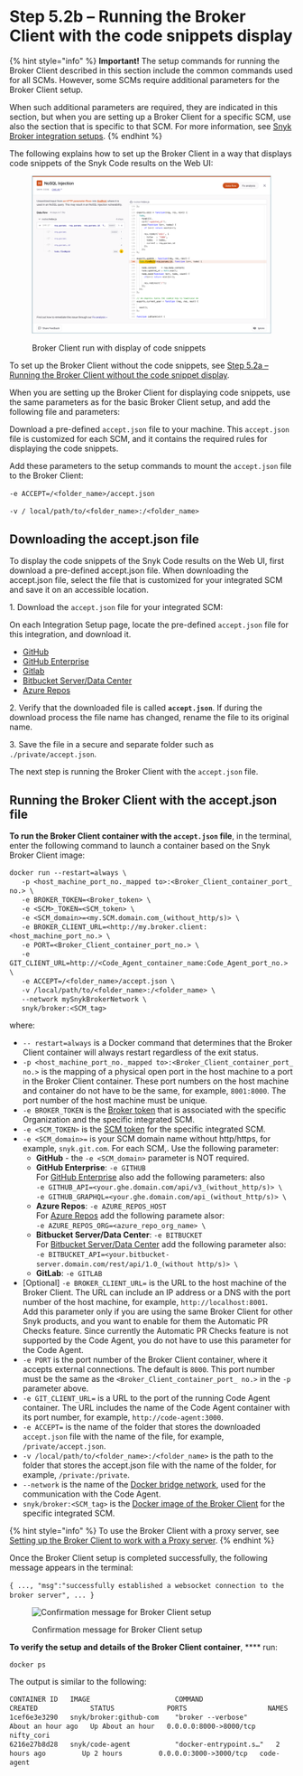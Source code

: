 # Step 5.2b – Running the Broker Client with the code snippets display

{% hint style="info" %}
**Important!** The setup commands for running the Broker Client described in this section include the common commands used for all SCMs. However, some SCMs require additional parameters for the Broker Client setup.

When such additional parameters are required, they are indicated in this section, but when you are setting up a Broker Client for a specific SCM, use also the section that is specific to that SCM. For more information, see [Snyk Broker integration setups](broken-reference).
{% endhint %}

The following explains how to set up the Broker Client in a way that displays code snippets of the Snyk Code results on the Web UI:

<figure><img src="../../../../../.gitbook/assets/Broker - Results - with code snippets (1) (1) (1) (1) (1) (1) (1) (1) (1) (1) (1) (1) (1) (1) (1) (1) (1) (1) (1) (1) (1) (1) (1) (1) (1) (1) (1) (1) (1) (1) (1) (1) (1) (1) (1) (1) (1) (1) (1) (1) (1) (1) (1) (1) (1) (1) (1) (1) (1) (5).png" alt="Broker Client run with display of code snippets"><figcaption><p>Broker Client run with display of code snippets</p></figcaption></figure>

To set up the Broker Client without the code snippets, see [Step 5.2a – Running the Broker Client without the code snippet display](step-5.2a-running-the-broker-client-without-the-code-snippet-display.md).

When you are setting up the Broker Client for displaying code snippets, use the same parameters as for the basic Broker Client setup, and add the following file and parameters:

Download a pre-defined `accept.json` file to your machine. This `accept.json` file is customized for each SCM, and it contains the required rules for displaying the code snippets.

Add these parameters to the setup commands to mount the `accept.json` file to the Broker Client:

`-e ACCEPT=/<folder_name>/accept.json`

`-v / local/path/to/<folder_name>:/<folder_name>`

## **Downloading the accept.json file**

To display the code snippets of the Snyk Code results on the Web UI, first download a pre-defined accept.json file. When downloading the accept.json file, select the file that is customized for your integrated SCM and save it on an accessible location.

1\. Download the `accept.json` file for your integrated SCM:

On each Integration Setup page, locate the pre-defined `accept.json` file for this integration, and download it.

* [GitHub](../../../install-and-configure-broker-using-docker/broker-example-set-up-snyk-broker-with-github.md)
* [GitHub Enterprise](../../../install-and-configure-broker-using-docker/setup-broker-with-github-enterprise.md)
* [Gitlab](../../../install-and-configure-broker-using-docker/setup-broker-with-gitlab.md)
* [Bitbucket Server/Data Center](../../../install-and-configure-broker-using-docker/data-center.md)
* [Azure Repos](../../../install-and-configure-broker-using-docker/setup-broker-with-azure-repos.md)

2\. Verify that the downloaded file is called **`accept.json`**. If during the download process the file name has changed, rename the file to its original name.

3\. Save the file in a secure and separate folder such as `./private/accept.json`.

The next step is running the Broker Client with the `accept.json` file.

## **Running the Broker Client with the accept.json file**

**To run the Broker Client container with the `accept.json` file**, in the terminal, enter the following command to launch a container based on the Snyk Broker Client image:

```
docker run --restart=always \
   -p <host_machine_port_no._mapped to>:<Broker_Client_container_port_ no.> \
   -e BROKER_TOKEN=<Broker_token> \
   -e <SCM>_TOKEN=<SCM_token> \
   -e <SCM_domain>=<my.SCM.domain.com_(without_http/s)> \  
   -e BROKER_CLIENT_URL=<http://my.broker.client:<host_machine_port_no.> \
   -e PORT=<Broker_Client_container_port_no.> \
   -e GIT_CLIENT_URL=http://<Code_Agent_container_name:Code_Agent_port_no.> \
   -e ACCEPT=/<folder_name>/accept.json \
   -v /local/path/to/<folder_name>:/<folder_name> \
   --network mySnykBrokerNetwork \
   snyk/broker:<SCM_tag>
```

where:

* `-- restart=always` is a Docker command that determines that the Broker Client container will always restart regardless of the exit status.
* `-p <host_machine_port_no._mapped to>:<Broker_Client_container_port_ no.>` is the mapping of a physical open port in the host machine to a port in the Broker Client container. These port numbers on the host machine and container do not have to be the same, for example, `8001:8000`. The port number of the host machine must be unique.
* `-e BROKER_TOKEN` is the [Broker token](../step-1-obtaining-the-required-tokens-for-the-setup-procedure/obtaining-your-broker-token.md) that is associated with the specific Organization and the specific integrated SCM.
* `-e <SCM_TOKEN>` is the [SCM token](../step-1-obtaining-the-required-tokens-for-the-setup-procedure/obtaining-your-scm-token.md) for the specific integrated SCM.
* `-e <SCM_domain>=` is your SCM domain name without http/https, for example, `snyk.git.com`. For each SCM,. Use the following parameter:
  * **GitHub** - the `-e <SCM_domain>` parameter is NOT required.
  * **GitHub Enterprise**: `-e GITHUB`\
    For [GitHub Enterprise](../../../install-and-configure-broker-using-docker/setup-broker-with-github-enterprise.md) also add the following parameters: also\
    `-e GITHUB_API=<your.ghe.domain.com/api/v3_(without_http/s)> \`\
    `-e GITHUB_GRAPHQL=<your.ghe.domain.com/api_(without_http/s)> \`
  * **Azure Repos**: `-e AZURE_REPOS_HOST`\
    For [Azure Repos](../../../install-and-configure-broker-using-docker/setup-broker-with-azure-repos.md) add the following paramete alsor:\
    `-e AZURE_REPOS_ORG=<azure_repo_org_name> \`
  * **Bitbucket Server/Data Center**: `-e BITBUCKET`\
    For [Bitbucket Server/Data Center](../../../install-and-configure-broker-using-docker/data-center.md) add the following parameter also:\
    `-e BITBUCKET_API=<your.bitbucket-server.domain.com/rest/api/1.0_(without http/s)> \`
  * **GitLab**: `-e GITLAB`
* \[Optional] `-e BROKER_CLIENT_URL=` is the URL to the host machine of the Broker Client. The URL can include an IP address or a DNS with the port number of the host machine, for example, `http://localhost:8001`.\
  Add this parameter only if you are using the same Broker Client for other Snyk products, and you want to enable for them the Automatic PR Checks feature. Since currently the Automatic PR Checks feature is not supported by the Code Agent, you do not have to use this parameter for the Code Agent.
* `-e PORT` is the port number of the Broker Client container, where it accepts external connections. The default is `8000`. This port number must be the same as the `<Broker_Client_container_port_ no.>` in the `-p` parameter above.
* `-e GIT_CLIENT_URL=` is a URL to the port of the running Code Agent container. The URL includes the name of the Code Agent container with its port number, for example, `http://code-agent:3000`.
* `-e ACCEPT=` is the name of the folder that stores the downloaded `accept.json` file with the name of the file, for example, `/private/accept.json`.
* `-v /local/path/to/<folder_name>:/<folder_name>` is the path to the folder that stores the accept.json file with the name of the folder, for example, `/private:/private`.
* `--network` is the name of the [Docker bridge network](../step-3-creating-a-network-for-the-broker-client-and-code-agent-communication.md), used for the communication with the Code Agent.
* `snyk/broker:<SCM_tag>` is the [Docker image of the Broker Client](step-5.1-downloading-or-updating-the-snyk-broker-client-docker-image.md) for the specific integrated SCM.

{% hint style="info" %}
To use the Broker Client with a proxy server, see [Setting up the Broker Client to work with a Proxy server](setting-up-the-broker-client-to-work-with-a-proxy-server.md).
{% endhint %}

Once the Broker Client setup is completed successfully, the following message appears in the terminal:

`{ ..., "msg":"successfully established a websocket connection to the broker server", ... }`

<figure><img src="../../../../../.gitbook/assets/Broker Client - Setup success message.png" alt="Confirmation message for Broker Client setup"><figcaption><p>Confirmation message for Broker Client setup</p></figcaption></figure>

**To verify the setup and details of the Broker Client container**, \*\*\*\* run:

```
docker ps
```

The output is similar to the following:

```
CONTAINER ID   IMAGE                     COMMAND                  CREATED             STATUS             PORTS                    NAMES
1cef6e3e3290   snyk/broker:github-com    "broker --verbose"       About an hour ago   Up About an hour   0.0.0.0:8000->8000/tcp   nifty_cori  
6216e27b8d28   snyk/code-agent           "docker-entrypoint.s…"   2 hours ago         Up 2 hours         0.0.0.0:3000->3000/tcp   code-agent
```
